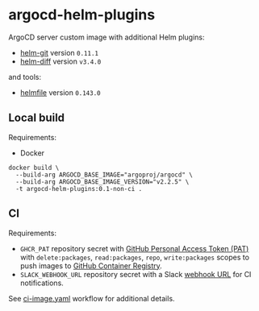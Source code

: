 # argocd-helm-plugins

ArgoCD server custom image with additional Helm plugins:
- [helm-git](https://github.com/aslafy-z/helm-git) version `0.11.1`
- [helm-diff](https://github.com/databus23/helm-diff) version `v3.4.0`

and tools:
- [helmfile](https://github.com/roboll/helmfile) version `0.143.0`

## Local build

Requirements:
- Docker

```shell
docker build \
  --build-arg ARGOCD_BASE_IMAGE="argoproj/argocd" \
  --build-arg ARGOCD_BASE_IMAGE_VERSION="v2.2.5" \
  -t argocd-helm-plugins:0.1-non-ci .
```

## CI

Requirements:
- `GHCR_PAT` repository secret with [GitHub Personal Access Token (PAT)](https://docs.github.com/en/github/authenticating-to-github/creating-a-personal-access-token) with `delete:packages`, `read:packages`, `repo`, `write:packages` scopes to push images to [GitHub Container Registry](https://docs.github.com/en/packages/guides/about-github-container-registry).
- `SLACK_WEBHOOK_URL` repository secret with a Slack [webhook URL](https://api.slack.com/messaging/webhooks) for CI notifications.

See [ci-image.yaml](.github/workflows/ci-image.yaml) workflow for additional details.

